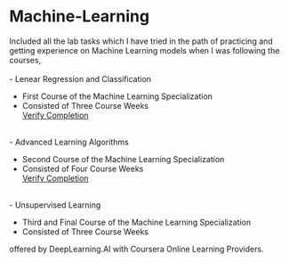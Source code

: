 # Machine-Learning
Included all the lab tasks which I have tried in the path of practicing and getting experience on Machine Learning models when I was following the courses,
</br>
</br>
    - Lenear Regression and Classification
    <ul>
        <li>First Course of the Machine Learning Specialization</li>
        <li>Consisted of Three Course Weeks</li>
        [Verify Completion](https://www.coursera.org/account/accomplishments/verify/J29V24PBWYR8)
    </ul>
</br>
    - Advanced Learning Algorithms
    <ul>
        <li>Second Course of the Machine Learning Specialization</li>
        <li>Consisted of Four Course Weeks</li>
        [Verify Completion](https://www.coursera.org/account/accomplishments/verify/BW8DXYRMVTX9)
    </ul> 
</br>
    - Unsupervised Learning
    <ul>
        <li>Third and Final Course of the Machine Learning Specialization</li>
        <li>Consisted of Three Course Weeks</li>
    </ul>

offered by DeepLearning.AI with Coursera Online Learning Providers.
